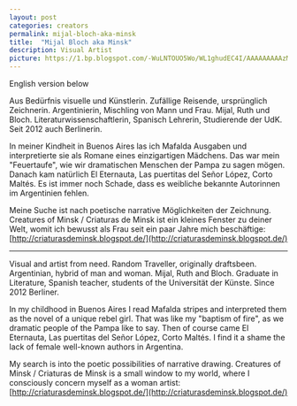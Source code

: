 ```yaml
---
layout: post
categories: creators
permalink: mijal-bloch-aka-minsk
title:  "Mijal Bloch aka Minsk"
description: Visual Artist
picture: https://1.bp.blogspot.com/-WuLNTOUO5Wo/WL1ghudEC4I/AAAAAAAAAzM/B_Vka8BdxPs-KHtWnBFqCAIEZsHYrYdLwCLcB/s640/1703%2Bresist%2Bazul%2Bfirma.jpg
---
```


English version below

Aus Bedürfnis visuelle und Künstlerin. Zufällige Reisende, ursprünglich Zeichnerin. Argentinierin, Mischling von Mann und Frau. Mijal, Ruth und Bloch. Literaturwissenschaftlerin, Spanisch Lehrerin, Studierende der UdK. Seit 2012 auch Berlinerin. 

In meiner Kindheit in Buenos Aires las ich Mafalda Ausgaben und interpretierte sie als Romane eines einzigartigen Mädchens. Das war mein "Feuertaufe", wie wir dramatischen Menschen der Pampa zu sagen mögen. Danach kam natürlich El Eternauta, Las puertitas del Señor López, Corto Maltés. Es ist immer noch Schade, dass es weibliche bekannte Autorinnen im Argentinien fehlen. 

Meine Suche ist nach poetische narrative Möglichkeiten der Zeichnung. Creatures of Minsk / Criaturas de Minsk ist ein kleines Fenster zu deiner Welt, womit ich bewusst als Frau seit ein paar Jahre mich beschäftige: [http://criaturasdeminsk.blogspot.de/](http://criaturasdeminsk.blogspot.de/)

-----------------------------------------

Visual and artist from need. Random Traveller, originally draftsbeen. Argentinian, hybrid of man and woman. Mijal, Ruth and Bloch. Graduate in Literature, Spanish teacher, students of the Universität der Künste. Since 2012 Berliner. 

In my childhood in Buenos Aires I read Mafalda stripes and interpreted them as the novel of a unique rebel girl. That was like my "baptism of fire", as we dramatic people of the Pampa like to say. Then of course came El Eternauta, Las puertitas del Señor López, Corto Maltés. I find it a shame the lack of female well-known authors in Argentina.

My search is into the poetic possibilities of narrative drawing. Creatures of Minsk / Criaturas de Minsk is a small window to my world, where I consciously concern myself as a woman artist: [http://criaturasdeminsk.blogspot.de/](http://criaturasdeminsk.blogspot.de/)
